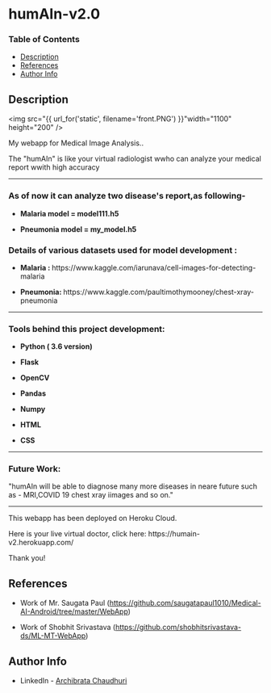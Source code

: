 # humAIn-v2.0
### Table of Contents
- [Description](#description)
- [References](#references)
- [Author Info](#author-info)
## Description
<img src="{{ url_for('static', filename='front.PNG') }}"width="1100" height="200" />
<p> My webapp for Medical Image Analysis..</p>
<p>The "humAIn" is like your virtual radiologist wwho can analyze your medical report wwith high accuracy </p>

<hr>
<h3> As of now it can analyze two disease's report,as following-</h3>
<ul>
<li><p><b>Malaria model = model111.h5</b></p></li>
<li><p><b>Pneumonia model = my_model.h5</b></p></li>
</ul>

<h3> Details of various datasets used for model development : </h3>
<ul>
<li><p><b>Malaria : </b> https://www.kaggle.com/iarunava/cell-images-for-detecting-malaria </p></li>
<li><p><b>Pneumonia: </b> https://www.kaggle.com/paultimothymooney/chest-xray-pneumonia </p></li>
</ul>

<hr>

<h3> Tools behind this project development: </h3>
<ul>
<li><p><b>Python ( 3.6 version)</b></p></li>
<li><p><b>Flask</b></p></li>
<li><p><b>OpenCV</b></p></li>
<li><p><b>Pandas</b></p></li>
<li><p><b>Numpy</b></p></li>
<li><p><b>HTML</b></p></li>
<li><p><b>CSS</b></p></li>
</ul>

<hr>
 <h3>Future Work: </h3>
 <p>"humAIn will be able to diagnose many more diseases in neare future such as - MRI,COVID 19 chest xray iimages and so on."</p>
  
  <hr>
  
  <p> This webapp has been deployed on Heroku Cloud.
  
 <p> Here is your live virtual doctor, click here: https://humain-v2.herokuapp.com/ <p>

  <p> Thank you!</p>

## References
- Work of Mr. Saugata Paul (https://github.com/saugatapaul1010/Medical-AI-Android/tree/master/WebApp) 

- Work of Shobhit Srivastava (https://github.com/shobhitsrivastava-ds/ML-MT-WebApp)


## Author Info

- LinkedIn - [Archibrata Chaudhuri](https://www.linkedin.com/in/archibrata-chaudhuri-02a956188/)







